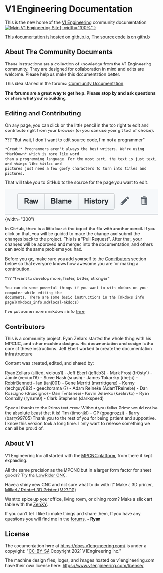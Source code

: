 # V1 Engineering Documentation

This is the new home of the [V1 Engineering](https://www.v1engineering.com/) community documentation.
[![Main V1 Engineering
Site](https://www.v1engineering.com/wp-content/uploads/2017/12/120-Rectangle-drop-11-e1514049864768.png){: width="100%" }](https://www.v1engineering.com/)


[This documentation is hosted on github.io](https://docs.v1engineering.com), [The source code is on github](https://github.com/V1EngineeringInc/V1EngineeringInc-Docs)

## About The Community Documents

These instructions are a collection of knowledge from the V1 Engineering community. They are
designed for collaboration in mind and edits are welcome. Please help us make this documentation
better.

This idea started in the forums: [Community Documentation](https://forum.v1engineering.com/t/community-documentation/11435)

**The forums are a great way to get help. Please stop by and ask questions or share what you're
building.**

## Editing and Contributing

On any page, you can click on the little pencil in the top right to edit and contribute right from your browser (or you can use your git tool of choice).

??? "But wait, I don't want to edit source code, I'm not a programmer"

    *Great!* Programmers aren't always the best writers. We're using *MarkDown* which is more like word
    than a programming language. For the most part, the text is just text, and things like titles and
    pictures just need a few goofy characters to turn into titles and pictures.


That will take you to GitHub to the source for the page you want to edit.

![GitHub edit button](img/github_edit.png){width="300"}

In GitHub, there is a little bar at the top of the file with another pencil. If you click on that,
you will be guided to make the change and submit the changes back to the project. This is a
"Pull Request". After that, your changes will be approved and merged into the documentation, and
others can avoid the same problems you had.

Before you go, make sure you add yourself to the [Contributors](index.md#Contributors) section below so that everyone knows how
awesome you are for making a contribution.

??? "I want to develop more, faster, better, stronger"

    You can do some powerful things if you want to with mkdocs on your computer while editing the
    documents. There are some basic instructions in the [mkdocs info
    page](mkdocs_info.md#local-mkdocs)

I've put some more markdown info [here](mkdocs_info.md)

## Contributors

This is a community project. Ryan Zellars started the whole thing with his MPCNC, and other machine
designs. His documentation and design is the core of these instructions. Jeff Eberl worked to create
the documentation infrastructure.

Content was created, edited, and shared by:

Ryan Zellars (allted, vicious1) - Jeff Eberl (jeffeb3) - Mark Frost (fr0sty1) - Jamie (vector76) -
Steve Nash (snash) - James Tokarsky (thejat) - RobinBennett - Ian (ianj001) - Gene Merritt
(merrittgene) - Kenny (techguy682) - geechorama (?) - Adam Reineke (AdamTReineke) - Dan Roscigno
(droscigno) - Dan Fontanesi - Kevin Selavko (kselavko) - Ryan Connolly (rynam0) - Clark Stephens
(clarkspeed)

Special thanks to the Primo test crew. Without you fellas Primo would not be the absolute beast that it is!
Tim (timonjkl) - GP (gpagnozzi) - Barry (barry99705)
Thank you to the rest of you for being patient and supportive. I know this version took a long time. I only want to release something we can all be proud of.

## About V1

V1 Engineering Inc all started with the [MPCNC platform](mpcnc/burly/index.md), from there it kept expanding.

All the same precision as the MPCNC but in a larger form factor for sheet goods? Try the [LowRider CNC](lowrider/index.md).

Have a shiny new CNC and not sure what to do with it? Make a 3D printer, [Milled / Printed 3D Printer (MP3DP)](mp3dp/index.md).

Want to spice up your office, living room, or dining room?  Make a slick art table with the [ZenXY](zenxy/index.md).

If you can’t tell I like to make things and share them, If you have any questions you will find me in the [forums](https://forum.v1engineering.com/). **- Ryan**


## License

The documentation here at https://docs.v1engineering.com/ is under a 
copyright: "[CC-BY-SA](https://creativecommons.org/licenses/by-sa/4.0/) Copyright 2021 V1Engineering Inc."

The machine design files, logos, and images hosted on v1engineering.com have their own license
here: https://www.v1engineering.com/license/
